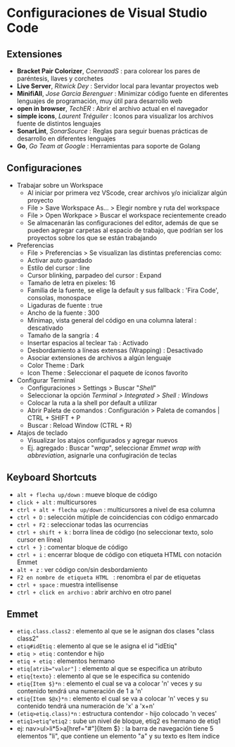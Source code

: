 # Configuraciones de Visual Studio Code

## Extensiones
- __Bracket Pair Colorizer__, _CoenraadS_ : para colorear los pares de paréntesis, llaves y corchetes
- __Live Server__, _Ritwick Dey_ : Servidor local para levantar proyectos web
- __MinifiAll__, _Jose Garcia Berenguer_ : Minimizar código fuente en diferentes lenguajes de programación, muy útil para desarrollo web
- __open in browser__, _TechER_ : Abrir el archivo actual en el navegador
- __simple icons__, _Laurent Tréguiler_ : Iconos para visualizar los archivos fuente de distintos lenguajes
- __SonarLint__, _SonarSource_ : Reglas para seguir buenas prácticas de desarrollo en diferentes lenguajes
- __Go__, _Go Team at Google_ : Herramientas para soporte de Golang


## Configuraciones
- Trabajar sobre un Workspace
    * Al iniciar por primera vez VScode, crear archivos y/o inicializar algún proyecto
    * File > Save Workspace As... > Elegir nombre y ruta del workspace
    * File > Open Workpace > Buscar el workspace recientemente creado
    * Se almacenarán las configuraciones del editor, además de que se pueden agregar carpetas al espacio de trabajo, que podrían ser los proyectos sobre los que se están trabajando
- Preferencias
    * File > Preferencias > Se visualizan las distintas preferencias como:
    * Activar auto guardado
    * Estilo del cursor : line
    * Cursor blinking, parpadeo del cursor : Expand
    * Tamaño de letra en pixeles: 16
    * Familia de la fuente, se elige la default y sus fallback : 'Fira Code', consolas, monospace
    * Ligaduras de fuente : true
    * Ancho de la fuente : 300
    * Minimap, vista general del código en una columna lateral : descativado
    * Tamaño de la sangría : 4
    * Insertar espacios al teclear `Tab`  : Activado
    * Desbordamiento a líneas extensas (Wrapping) : Desactivado
    * Asociar extensiones de archivos a algún lenguaje
    * Color Theme : Dark
    * Icon Theme : Seleccionar el paquete de íconos favorito
- Configurar Terminal
    * Configuraciones > Settings > Buscar "_Shell_"
    * Seleccionar la opción _Terminal > Integrated > Shell : Windows_
    * Colocar la ruta a la shell por default a utilizar
    * Abrir Paleta de comandos : Configuración > Paleta de comandos | CTRL + SHIFT + P
    * Buscar : Reload Window (CTRL + R)
- Atajos de teclado
    * Visualizar los atajos configurados y agregar nuevos
    * Ej. agregado : Buscar "_wrap_", seleccionar _Emmet wrap with abbreviation_, asignarle una confugiración de teclas


## Keyboard Shortcuts
- `alt + flecha up/down` : mueve bloque de código
- `click + alt` : multicursores
- `ctrl + alt + flecha up/down` : multicursores a nivel de esa columna
- `ctrl + D` : selección mútiple de coincidencias con código enmarcado
- `ctrl + F2` : seleccionar todas las ocurrencias
- `ctrl + shift + k` : borra línea de código (no seleccionar texto, solo cursor en línea)
- `ctrl + }` : comentar bloque de código
- `ctrl + i` : encerrar bloque de código con etiqueta HTML con notación Emmet
- `alt + z` : ver código con/sin desbordamiento
- `F2 en nombre de etiqueta HTML ` : renombra el par de etiquetas
- `ctrl + space` : muestra intellisense
- `ctrl + click en archivo` : abrir archivo en otro panel

## Emmet
- `etiq.class.class2` : elemento al que se le asignan dos clases "class class2"
- `etiq#idEtiq` : elemento al que se le asigna el id "idEtiq"
- `etiq > etiq` : contendor e hijo
- `etiq + etiq` : elementos hermano
- `etiq[atrib="valor"]` : elemento al que se especifica un atributo
- `etiq{texto}` : elemento al que se le especifica su contenido
- `etiq{Item $}*n` : elemento el cual se va a colocar 'n' veces y su contenido tendrá una numeración de 1 a 'n'
- `etiq{Item $@x}*n` : elemento el cual se va a colocar 'n' veces y su contenido tendrá una numeración de 'x' a 'x+n'
- `(etiq>etiq.class)*n` : estructura contendor - hijo colocado 'n veces'
- `etiq1>etiq^etiq2` : sube un nivel de bloque, etiq2 es hermano de etiq1
- ej: nav>ul>li*5>a\[href="#"\]{Item $} : la barra de navegación tiene 5 elementos "li", que contiene un elemento "a" y su texto es Item índice




